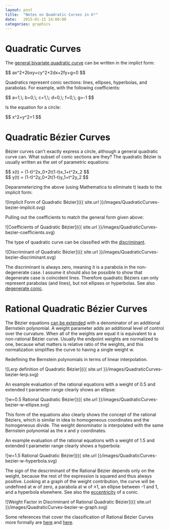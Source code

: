 ```yaml
---
layout: post
title:  "Notes on Quadratic Curves in ℝ²"
date:   2015-01-15 14:00:00
categories: graphics
---
```


<link rel="canonical" href="https://ich.deanmcnamee.com/graphics/2015/01/15/QuadraticCurves.html" />
<script type="text/javascript" src="https://cdn.jsdelivr.net/npm/mathjax@3.2.2/es5/tex-mml-chtml.min.js"></script>
<script>
MathJax.Hub.Config({
    jax: ["input/TeX","output/HTML-CSS"],
    displayAlign: "left",
    displayIndent: "2em",
});
</script>

Quadratic Curves
================

The <a href="http://mathworld.wolfram.com/QuadraticCurve.html">general bivariate quadratic curve</a> can be written in the implict form:

<div> $$ ax^2+2bxy+cy^2+2dx+2fy+g=0 $$ </div>

Quadratics represent conic sections: lines, ellipses, hyperbolas, and parabolas.  For example, with
the following coefficients:

<div> $$ a=1,\; b=0,\; c=1,\; d=0,\; f=0,\; g=-1 $$ </div>

Is the equation for a circle:

<div> $$ x^2+y^2=1 $$ </div>

Quadratic Bézier Curves
=======================

Bézier curves can't exactly express a circle, although a general
quadratic curve can.  What subset of conic sections are they?  The
quadratic Bézier is usually written as the set of parametric equations:

<div> $$ x(t) = (1-t)^2x_0+2t(1-t)x_1+t^2x_2 $$ </div>
<div> $$ y(t) = (1-t)^2y_0+2t(1-t)y_1+t^2y_2 $$ </div>

Deparameterizing the above (using Mathematica to eliminate t) leads to the
implicit form:

![Implicit Form of Quadratic Bézier]({{ site.url }}/images/QuadraticCurves-bezier-implicit.svg)

Pulling out the coefficients to match the general form given above:

![Coefficients of Quadratic Bézier]({{ site.url }}/images/QuadraticCurves-bezier-coefficients.svg)

The type of quadratic curve can be classified with the <a href="http://en.wikipedia.org/wiki/Conic_section#Discriminant_classification">discriminant</a>.

![Discriminant of Quadratic Bézier]({{ site.url }}/images/QuadraticCurves-bezier-discriminant.svg)

The discriminant is always zero, meaning it is a parabola in the non-degenerate case.
I assume it should also be possible to show that degenerate case is coincident lines.
Therefore quadratic Béziers can only represent parabolas (and lines), but not 
ellipses or hyperbolas.  See also
<a href="http://en.wikipedia.org/wiki/Degenerate_conic">degenerate conic</a>.

Rational Quadratic Bézier Curves
================================

The Bézier equations <a href="http://en.wikipedia.org/wiki/B%C3%A9zier_curve#Rational_B.C3.A9zier_curves">can be extended</a> with a denominator of an additional Bernstein polynomial.
A weight parameter adds an additional level of control over the curvature.  When all of the
weights are equal it is equivalent to a non-rational Bézier curve.  Usually the endpoint weights are
normalized to one, because what matters is relative ratio of the weights, and this
normalization simplifies the curve to having a single weight w.

Redefining the Bernstein polynomials in terms of linear interpolation.

![Lerp definition of Quadratic Bézier]({{ site.url }}/images/QuadraticCurves-bezier-lerp.svg)

An example evaluation of the rational equations with a weight of 0.5 and extended t
parameter range clearly shows an ellipse:

![w=0.5 Rational Quadratic Bézier]({{ site.url }}/images/QuadraticCurves-bezier-w-ellipse.svg)

This form of the equations also clearly shows the concept of the rational Béziers, which is
similar in idea to homogeneous coordinates and the homogeneous divide.  The weight denominator is
interpolated with the same Bernstein polynomial as the x and y coordinates.

An example evaluation of the rational equations with a weight of 1.5 and extended t
parameter range clearly shows a hyperbola:

![w=1.5 Rational Quadratic Bézier]({{ site.url }}/images/QuadraticCurves-bezier-w-hyperbola.svg)

The sign of the descriminant of the Rational Bézier depends only on the weight, because the
rest of the expression is squared and thus always positive.  Looking at a graph of the weight
contribution, the curve will be undefined at w of zero, a parabola at w of ±1, an ellipse between -1 and 1, and a hyperbola elsewhere.  See also the <a href="http://en.wikipedia.org/wiki/Eccentricity_%28mathematics%29">eccentricity</a> of a conic.

![Weight Factor in Discriminant of Rational Quadratic Bézier]({{ site.url }}/images/QuadraticCurves-bezier-w-graph.svg)

Some references that cover the classification of Rational Bézier Curves more formally are <a href="http://lgdv.cs.fau.de/get/477">here</a> and <a href="http://www.cs.mtu.edu/~shene/COURSES/cs3621/NOTES/spline/NURBS/RB-conics.html">here</a>.
